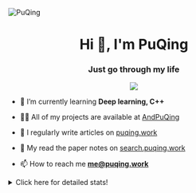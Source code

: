 ![PuQing](https://user-images.githubusercontent.com/27223114/171565019-9a56fae6-b08b-421f-99db-7e830da42371.png)

<h1 align="center">Hi 👋, I'm PuQing</h1>
<h3 align="center">Just go through my life</h3>

<p align="center">
  <img src="https://github-widgetbox.vercel.app/api/profile?username=AndPuQing&data=followers,repositories,stars,commits"/>
</p>

- 🌱 I’m currently learning **Deep learning, C++**

- 👨‍💻 All of my projects are available at [AndPuQing](https://github.com/AndPuQing)

- 📝 I regularly write articles on [puqing.work](http://puqing.work)

- 📜 My read the paper notes on [search.puqing.work](https://search.puqing.work)

- 📫 How to reach me **me@puqing.work**

<details>
<summary>Click here for detailed stats!</summary>

<!--START_SECTION:waka-->
**I'm a Night 🦉** 

```text
🌞 Morning    22 commits     ██░░░░░░░░░░░░░░░░░░░░░░░   9.65% 
🌆 Daytime    73 commits     ████████░░░░░░░░░░░░░░░░░   32.02% 
🌃 Evening    99 commits     ██████████░░░░░░░░░░░░░░░   43.42% 
🌙 Night      34 commits     ███░░░░░░░░░░░░░░░░░░░░░░   14.91%

```


📊 **This Week I Spent My Time On** 

```text
💬 Programming Languages: 
Python                   14 hrs 56 mins      ██████████████░░░░░░░░░░░   56.14% 
Java                     4 hrs 45 mins       ████░░░░░░░░░░░░░░░░░░░░░   17.9% 
JavaScript               2 hrs 29 mins       ██░░░░░░░░░░░░░░░░░░░░░░░   9.36% 
TypeScript               1 hr 31 mins        █░░░░░░░░░░░░░░░░░░░░░░░░   5.73% 
Jupyter Notebook         50 mins             ░░░░░░░░░░░░░░░░░░░░░░░░░   3.18%

🔥 Editors: 
VS Code                  12 hrs              ███████████░░░░░░░░░░░░░░   45.14% 
PyCharm                  7 hrs 16 mins       ██████░░░░░░░░░░░░░░░░░░░   27.31% 
IntelliJ                 5 hrs 18 mins       █████░░░░░░░░░░░░░░░░░░░░   19.92% 
WebStorm                 2 hrs 1 min         ██░░░░░░░░░░░░░░░░░░░░░░░   7.62%

💻 Operating System: 
Windows                  23 hrs 9 mins       █████████████████████░░░░   87.0% 
Linux                    3 hrs 27 mins       ███░░░░░░░░░░░░░░░░░░░░░░   13.0%

```


<!--END_SECTION:waka-->
</details>
